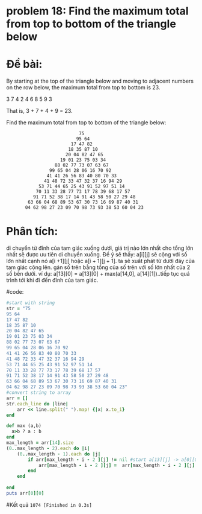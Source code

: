 # problem 18: Find the maximum total from top to bottom of the triangle below

# Đề bài: 
By starting at the top of the triangle below and moving to adjacent numbers on the row below, the maximum total from top to bottom is 23.

   3
  7 4
 2 4 6
8 5 9 3

That is, 3 + 7 + 4 + 9 = 23.

Find the maximum total from top to bottom of the triangle below:

							   75
							  95 64
							17 47 82
						   18 35 87 10
						  20 04 82 47 65
						19 01 23 75 03 34
					  88 02 77 73 07 63 67
					99 65 04 28 06 16 70 92
				   41 41 26 56 83 40 80 70 33
				  41 48 72 33 47 32 37 16 94 29
				53 71 44 65 25 43 91 52 97 51 14
			   70 11 33 28 77 73 17 78 39 68 17 57
			  91 71 52 38 17 14 91 43 58 50 27 29 48
			63 66 04 68 89 53 67 30 73 16 69 87 40 31
		   04 62 98 27 23 09 70 98 73 93 38 53 60 04 23
# Phân tích: 
di chuyển từ đỉnh của tam giác xuống dưới, giá trị nào lớn nhất cho tổng lớn nhất sẽ được ưu tiên di chuyển xuống.
Để ý sẽ thấy: a[i][j] sẽ cộng với số lớn nhất cạnh nó a[i +1][j] hoặc a[i + 1][j + 1]. ta sẽ xuất phát từ dưới đáy của tam giác cộng lên. gán số trên bằng tổng của số trên với số lớn nhất của 2 số bên dưới. ví dụ: a[13][0] = a[13][0] + max(a[14,0], a[14][1])..tiếp tục quá trình tới khi đi đến đỉnh của tam giác.

#code: 
```ruby
#start with string
str = "75
95 64
17 47 82
18 35 87 10
20 04 82 47 65
19 01 23 75 03 34
88 02 77 73 07 63 67
99 65 04 28 06 16 70 92
41 41 26 56 83 40 80 70 33
41 48 72 33 47 32 37 16 94 29
53 71 44 65 25 43 91 52 97 51 14
70 11 33 28 77 73 17 78 39 68 17 57
91 71 52 38 17 14 91 43 58 50 27 29 48
63 66 04 68 89 53 67 30 73 16 69 87 40 31
04 62 98 27 23 09 70 98 73 93 38 53 60 04 23"
#convert string to array
arr = []
str.each_line do |line|
    arr << line.split(" ").map! {|x| x.to_i}
end

def max (a,b)
  a>b ? a : b
end
max_length = arr[14].size
(0..max_length - 2).each do |i| 
    (0..max_length - 1).each do |j|
        if arr[max_length - i - 2 ][j] != nil #start a[13][j] -> a[0][0] 
            arr[max_length - i - 2 ][j] =  arr[max_length - i - 2 ][j] + max(arr[max_length -i - 1][j], arr[max_length - i - 1][j + 1])
        end
    end
     
end
puts arr[0][0]
```
#Kết quả
`1074
[Finished in 0.3s]
`